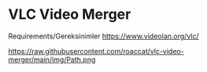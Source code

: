 # VLC Video Merger

Requirements/Gereksinimler
https://www.videolan.org/vlc/

https://raw.githubusercontent.com/roaccat/vlc-video-merger/main/img/Path.png

